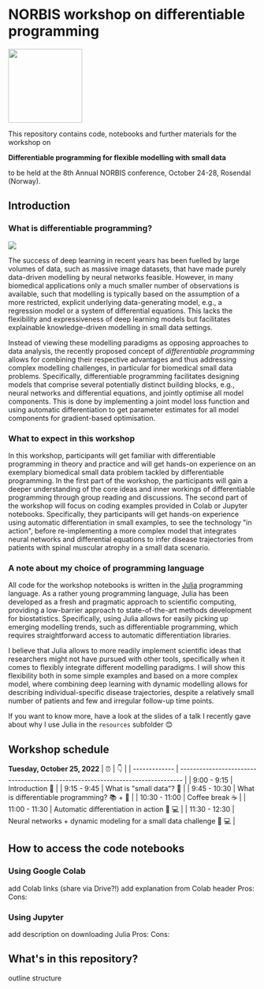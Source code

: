 # NORBIS workshop on differentiable programming

<img src="https://pbs.twimg.com/profile_images/588692815372103680/8SETYsn3_400x400.jpg" width="150" height="150" />

This repository contains code, notebooks and further materials for the workshop on 

**Differentiable programming for flexible modelling with small data** 

to be held at the 8th Annual NORBIS conference, October 24-28, Rosendal (Norway). 

## Introduction 

### What is differentiable programming? 

![](differentiable_programming_overview.jpg)

The success of deep learning in recent years has been fuelled by large volumes of data, such as massive image datasets, that have made purely data-driven modelling by neural networks feasible. 
However, in many biomedical applications only a much smaller number of observations is available, such that modelling is typically based on the assumption of a more restricted, explicit underlying data-generating model, e.g., a regression model or a system of differential equations. This lacks the flexibility and expressiveness of deep learning models but facilitates explainable knowledge-driven modelling in small data settings. 

Instead of viewing these modelling paradigms as opposing approaches to data analysis, the recently proposed concept of *differentiable programming* allows for combining their respective advantages and thus addressing complex modelling challenges, in particular for biomedical small data problems. Specifically, differentiable programming facilitates designing models that comprise several potentially distinct building blocks, e.g., neural networks and differential equations, and jointly optimise all model components. This is done by implementing a joint model loss function and using automatic differentiation to get parameter estimates for all model components for gradient-based optimisation. 

### What to expect in this workshop

In this workshop, participants will get familiar with differentiable programming in theory and practice and will get hands-on experience on an exemplary biomedical small data problem tackled by differentiable programming. In the first part of the workshop, the participants will gain a deeper understanding of the core ideas and inner workings of differentiable programming through group reading and discussions. The second part of the workshop will focus on coding examples provided in Colab or Jupyter notebooks. Specifically, they participants will get hands-on experience using automatic differentiation in small examples, to see the technology "in action", before re-implementing a more complex model that integrates neural networks and differential equations to infer disease trajectories from patients with spinal muscular atrophy in a small data scenario.

### A note about my choice of programming language 

All code for the workshop notebooks is written in the [Julia](https://julialang.org) programming language. As a rather young programming language, Julia has been developed as a fresh and pragmatic approach to scientific computing, providing a low-barrier approach to state-of-the-art methods development for biostatistics. Specifically, using Julia allows for easily picking up emerging modelling trends, such as differentiable programming, which requires straightforward access to automatic differentiation libraries. 

I believe that Julia allows to more readily implement scientific ideas that researchers might not have pursued with other tools, specifically when it comes to flexibly integrate different modelling paradigms. I will show this flexibility both in some simple examples and based on a more complex model, where combining deep learning with dynamic modelling allows for describing individual-specific disease trajectories, despite a relatively small number of patients and few and irregular follow-up time points.

If you want to know more, have a look at the slides of a talk I recently gave about why I use Julia in the `resources` subfolder :blush:  

## Workshop schedule 

**Tuesday, October 25, 2022**
| :alarm_clock: | :point_down:                                                                    |
| ------------- | ------------------------------------------------------------------------------- |
| 9:00 - 9:15   | Introduction :wave:                                                             |
| 9:15 - 9:45   | What is "small data"?  :speech_balloon:                                                    |
| 9:45 - 10:30  | What is differentiable programming? :books: + :speech_balloon:                           |
| 10:30 - 11:00 | Coffee break :coffee:                                                           |
| 11:00 - 11:30 | Automatic differentiation in action :clap: :computer:                           |
| 11:30 - 12:30 | Neural networks + dynamic modeling for a small data challenge :clap: :computer: |

## How to access the code notebooks 

### Using Google Colab 

add Colab links (share via Drive?!)
add explanation from Colab header 
Pros: 
Cons: 

### Using Jupyter 

add description on downloading Julia
Pros: 
Cons: 

## What's in this repository? 

outline structure
